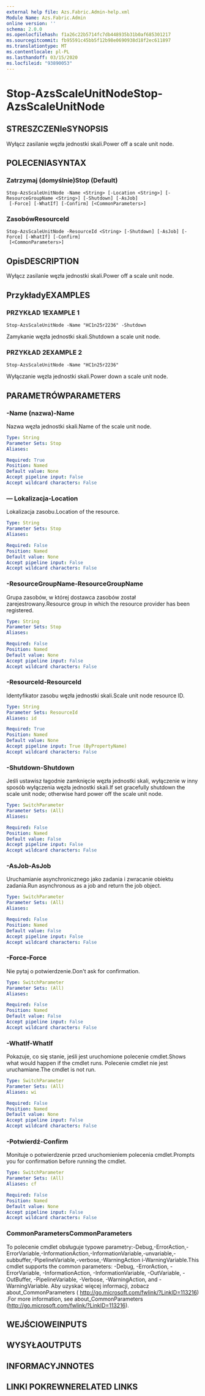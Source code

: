 ```yaml
---
external help file: Azs.Fabric.Admin-help.xml
Module Name: Azs.Fabric.Admin
online version: ''
schema: 2.0.0
ms.openlocfilehash: f1a26c22b5714fc7db448935b31b0af685301217
ms.sourcegitcommit: fb95591c45bb5f12b98e0690938d18f2ec611897
ms.translationtype: MT
ms.contentlocale: pl-PL
ms.lasthandoff: 03/15/2020
ms.locfileid: "93890053"
---
```

# <span data-ttu-id="1bc90-101">Stop-AzsScaleUnitNode</span><span class="sxs-lookup"><span data-stu-id="1bc90-101">Stop-AzsScaleUnitNode</span></span>

## <span data-ttu-id="1bc90-102">STRESZCZENIe</span><span class="sxs-lookup"><span data-stu-id="1bc90-102">SYNOPSIS</span></span>
<span data-ttu-id="1bc90-103">Wyłącz zasilanie węzła jednostki skali.</span><span class="sxs-lookup"><span data-stu-id="1bc90-103">Power off a scale unit node.</span></span>

## <span data-ttu-id="1bc90-104">POLECENIA</span><span class="sxs-lookup"><span data-stu-id="1bc90-104">SYNTAX</span></span>

### <span data-ttu-id="1bc90-105">Zatrzymaj (domyślnie)</span><span class="sxs-lookup"><span data-stu-id="1bc90-105">Stop (Default)</span></span>
```
Stop-AzsScaleUnitNode -Name <String> [-Location <String>] [-ResourceGroupName <String>] [-Shutdown] [-AsJob]
 [-Force] [-WhatIf] [-Confirm] [<CommonParameters>]
```

### <span data-ttu-id="1bc90-106">Zasobów</span><span class="sxs-lookup"><span data-stu-id="1bc90-106">ResourceId</span></span>
```
Stop-AzsScaleUnitNode -ResourceId <String> [-Shutdown] [-AsJob] [-Force] [-WhatIf] [-Confirm]
 [<CommonParameters>]
```

## <span data-ttu-id="1bc90-107">Opis</span><span class="sxs-lookup"><span data-stu-id="1bc90-107">DESCRIPTION</span></span>
<span data-ttu-id="1bc90-108">Wyłącz zasilanie węzła jednostki skali.</span><span class="sxs-lookup"><span data-stu-id="1bc90-108">Power off a scale unit node.</span></span>

## <span data-ttu-id="1bc90-109">Przykłady</span><span class="sxs-lookup"><span data-stu-id="1bc90-109">EXAMPLES</span></span>

### <span data-ttu-id="1bc90-110">PRZYKŁAD 1</span><span class="sxs-lookup"><span data-stu-id="1bc90-110">EXAMPLE 1</span></span>
```
Stop-AzsScaleUnitNode -Name "HC1n25r2236" -Shutdown
```

<span data-ttu-id="1bc90-111">Zamykanie węzła jednostki skali.</span><span class="sxs-lookup"><span data-stu-id="1bc90-111">Shutdown a scale unit node.</span></span>

### <span data-ttu-id="1bc90-112">PRZYKŁAD 2</span><span class="sxs-lookup"><span data-stu-id="1bc90-112">EXAMPLE 2</span></span>
```
Stop-AzsScaleUnitNode -Name "HC1n25r2236"
```

<span data-ttu-id="1bc90-113">Wyłączanie węzła jednostki skali.</span><span class="sxs-lookup"><span data-stu-id="1bc90-113">Power down a scale unit node.</span></span>

## <span data-ttu-id="1bc90-114">PARAMETRÓW</span><span class="sxs-lookup"><span data-stu-id="1bc90-114">PARAMETERS</span></span>

### <span data-ttu-id="1bc90-115">-Name (nazwa)</span><span class="sxs-lookup"><span data-stu-id="1bc90-115">-Name</span></span>
<span data-ttu-id="1bc90-116">Nazwa węzła jednostki skali.</span><span class="sxs-lookup"><span data-stu-id="1bc90-116">Name of the scale unit node.</span></span>

```yaml
Type: String
Parameter Sets: Stop
Aliases:

Required: True
Position: Named
Default value: None
Accept pipeline input: False
Accept wildcard characters: False
```

### <span data-ttu-id="1bc90-117">— Lokalizacja</span><span class="sxs-lookup"><span data-stu-id="1bc90-117">-Location</span></span>
<span data-ttu-id="1bc90-118">Lokalizacja zasobu.</span><span class="sxs-lookup"><span data-stu-id="1bc90-118">Location of the resource.</span></span>

```yaml
Type: String
Parameter Sets: Stop
Aliases:

Required: False
Position: Named
Default value: None
Accept pipeline input: False
Accept wildcard characters: False
```

### <span data-ttu-id="1bc90-119">-ResourceGroupName</span><span class="sxs-lookup"><span data-stu-id="1bc90-119">-ResourceGroupName</span></span>
<span data-ttu-id="1bc90-120">Grupa zasobów, w której dostawca zasobów został zarejestrowany.</span><span class="sxs-lookup"><span data-stu-id="1bc90-120">Resource group in which the resource provider has been registered.</span></span>

```yaml
Type: String
Parameter Sets: Stop
Aliases:

Required: False
Position: Named
Default value: None
Accept pipeline input: False
Accept wildcard characters: False
```

### <span data-ttu-id="1bc90-121">-ResourceId</span><span class="sxs-lookup"><span data-stu-id="1bc90-121">-ResourceId</span></span>
<span data-ttu-id="1bc90-122">Identyfikator zasobu węzła jednostki skali.</span><span class="sxs-lookup"><span data-stu-id="1bc90-122">Scale unit node resource ID.</span></span>

```yaml
Type: String
Parameter Sets: ResourceId
Aliases: id

Required: True
Position: Named
Default value: None
Accept pipeline input: True (ByPropertyName)
Accept wildcard characters: False
```

### <span data-ttu-id="1bc90-123">-Shutdown</span><span class="sxs-lookup"><span data-stu-id="1bc90-123">-Shutdown</span></span>
<span data-ttu-id="1bc90-124">Jeśli ustawisz łagodnie zamknięcie węzła jednostki skali, wyłączenie w inny sposób wyłączenia węzła jednostki skali.</span><span class="sxs-lookup"><span data-stu-id="1bc90-124">If set gracefully shutdown the scale unit node; otherwise hard power off the scale unit node.</span></span>

```yaml
Type: SwitchParameter
Parameter Sets: (All)
Aliases:

Required: False
Position: Named
Default value: False
Accept pipeline input: False
Accept wildcard characters: False
```

### <span data-ttu-id="1bc90-125">-AsJob</span><span class="sxs-lookup"><span data-stu-id="1bc90-125">-AsJob</span></span>
<span data-ttu-id="1bc90-126">Uruchamianie asynchronicznego jako zadania i zwracanie obiektu zadania.</span><span class="sxs-lookup"><span data-stu-id="1bc90-126">Run asynchronous as a job and return the job object.</span></span>

```yaml
Type: SwitchParameter
Parameter Sets: (All)
Aliases:

Required: False
Position: Named
Default value: False
Accept pipeline input: False
Accept wildcard characters: False
```

### <span data-ttu-id="1bc90-127">-Force</span><span class="sxs-lookup"><span data-stu-id="1bc90-127">-Force</span></span>
<span data-ttu-id="1bc90-128">Nie pytaj o potwierdzenie.</span><span class="sxs-lookup"><span data-stu-id="1bc90-128">Don't ask for confirmation.</span></span>

```yaml
Type: SwitchParameter
Parameter Sets: (All)
Aliases:

Required: False
Position: Named
Default value: False
Accept pipeline input: False
Accept wildcard characters: False
```

### <span data-ttu-id="1bc90-129">-WhatIf</span><span class="sxs-lookup"><span data-stu-id="1bc90-129">-WhatIf</span></span>
<span data-ttu-id="1bc90-130">Pokazuje, co się stanie, jeśli jest uruchomione polecenie cmdlet.</span><span class="sxs-lookup"><span data-stu-id="1bc90-130">Shows what would happen if the cmdlet runs.</span></span>
<span data-ttu-id="1bc90-131">Polecenie cmdlet nie jest uruchamiane.</span><span class="sxs-lookup"><span data-stu-id="1bc90-131">The cmdlet is not run.</span></span>

```yaml
Type: SwitchParameter
Parameter Sets: (All)
Aliases: wi

Required: False
Position: Named
Default value: None
Accept pipeline input: False
Accept wildcard characters: False
```

### <span data-ttu-id="1bc90-132">-Potwierdź</span><span class="sxs-lookup"><span data-stu-id="1bc90-132">-Confirm</span></span>
<span data-ttu-id="1bc90-133">Monituje o potwierdzenie przed uruchomieniem polecenia cmdlet.</span><span class="sxs-lookup"><span data-stu-id="1bc90-133">Prompts you for confirmation before running the cmdlet.</span></span>

```yaml
Type: SwitchParameter
Parameter Sets: (All)
Aliases: cf

Required: False
Position: Named
Default value: None
Accept pipeline input: False
Accept wildcard characters: False
```

### <span data-ttu-id="1bc90-134">CommonParameters</span><span class="sxs-lookup"><span data-stu-id="1bc90-134">CommonParameters</span></span>
<span data-ttu-id="1bc90-135">To polecenie cmdlet obsługuje typowe parametry:-Debug,-ErrorAction,-ErrorVariable,-InformationAction,-InformationVariable,-unvariable,-subbuffer,-PipelineVariable,-verbose,-WarningAction i-WarningVariable.</span><span class="sxs-lookup"><span data-stu-id="1bc90-135">This cmdlet supports the common parameters: -Debug, -ErrorAction, -ErrorVariable, -InformationAction, -InformationVariable, -OutVariable, -OutBuffer, -PipelineVariable, -Verbose, -WarningAction, and -WarningVariable.</span></span> <span data-ttu-id="1bc90-136">Aby uzyskać więcej informacji, zobacz about_CommonParameters ( http://go.microsoft.com/fwlink/?LinkID=113216) .</span><span class="sxs-lookup"><span data-stu-id="1bc90-136">For more information, see about_CommonParameters (http://go.microsoft.com/fwlink/?LinkID=113216).</span></span>

## <span data-ttu-id="1bc90-137">WEJŚCIOWE</span><span class="sxs-lookup"><span data-stu-id="1bc90-137">INPUTS</span></span>

## <span data-ttu-id="1bc90-138">WYSYŁA</span><span class="sxs-lookup"><span data-stu-id="1bc90-138">OUTPUTS</span></span>

## <span data-ttu-id="1bc90-139">INFORMACYJN</span><span class="sxs-lookup"><span data-stu-id="1bc90-139">NOTES</span></span>

## <span data-ttu-id="1bc90-140">LINKI POKREWNE</span><span class="sxs-lookup"><span data-stu-id="1bc90-140">RELATED LINKS</span></span>
